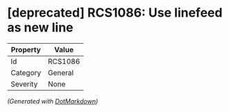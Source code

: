 # \[deprecated\] RCS1086: Use linefeed as new line

| Property | Value   |
| -------- | ------- |
| Id       | RCS1086 |
| Category | General |
| Severity | None    |


*\(Generated with [DotMarkdown](http://github.com/JosefPihrt/DotMarkdown)\)*